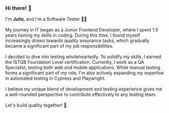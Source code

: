 ### Hi there! 👋 
I'm <b><i>Julia,</i> </b> and I'm a Software Tester 👩‍💻
<br><br>
My journey in IT began as a Junior Frontend Developer, where I spent 1.5 years honing my skills in coding. During this time, I found myself increasingly drawn towards quality assurance tasks, which gradually became a significant part of my job responsibilities.
<br><br>
I decided to dive into testing wholeheartedly. To solidify my skills, I earned the ISTQB Foundation Level certification. Currently, I work as a QA Specialist, testing both web and mobile applications. While manual testing forms a significant part of my role, I'm also actively expanding my expertise in automated testing in Cypress and Playwright. 
<br><br>
I believe my unique blend of development and testing experience gives me a well-rounded perspective to contribute effectively to any testing team.
<br><br>
Let's build quality together! 🚀
